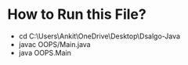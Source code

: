 # How to Run this File?

- cd C:\Users\Ankit\OneDrive\Desktop\Dsalgo-Java
- javac OOPS/Main.java
- java OOPS.Main
